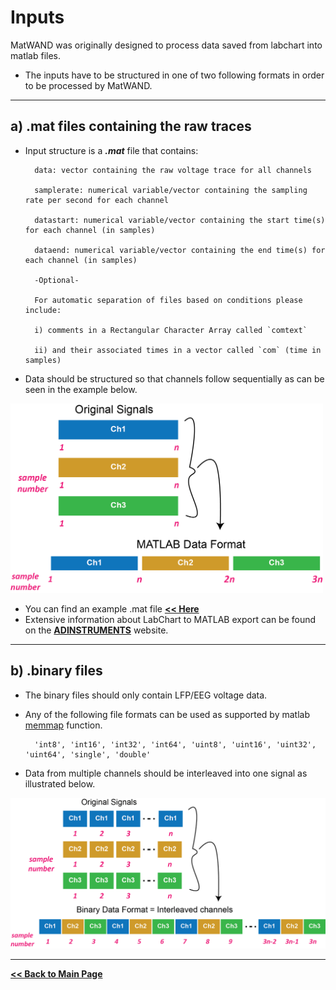 # Inputs

MatWAND was originally designed to process data saved from labchart into matlab files.

* The inputs have to be structured in one of two following formats in order to be processed by MatWAND.

---

## a) .mat files containing the raw traces

- Input structure is a ***.mat*** file that contains:

        data: vector containing the raw voltage trace for all channels

        samplerate: numerical variable/vector containing the sampling rate per second for each channel

        datastart: numerical variable/vector containing the start time(s) for each channel (in samples)

        dataend: numerical variable/vector containing the end time(s) for each channel (in samples)

        -Optional-

        For automatic separation of files based on conditions please include:

        i) comments in a Rectangular Character Array called `comtext`

        ii) and their associated times in a vector called `com` (time in samples)

- Data should be structured so that channels follow sequentially as can be seen in the example below.

<img src="/Images/data_format_matlab.png" width="500">

- You can find an example .mat file **[<< Here](/examples)**
- Extensive information about LabChart to MATLAB export can be found on the **[ADINSTRUMENTS](https://www.adinstruments.com/support/knowledge-base/how-does-matlab-open-exported-data)** website.

---

## b) .binary files

- The binary files should only contain LFP/EEG voltage data.
- Any of the following file formats can be used as supported by matlab [memmap](https://www.mathworks.com/help/matlab/ref/memmapfile.html) function.

        'int8', 'int16', 'int32', 'int64', 'uint8', 'uint16', 'uint32', 'uint64', 'single', 'double'

- Data from multiple channels should be interleaved into one signal as illustrated below.

<img src="/Images/data_format_binary.png" width="700">

---

**[<< Back to Main Page](/README.md)**

